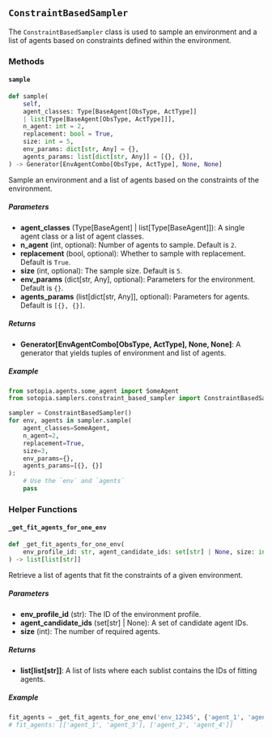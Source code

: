 ## `ConstraintBasedSampler`

The `ConstraintBasedSampler` class is used to sample an environment and a list of agents based on constraints defined within the environment.

### Methods

#### `sample`

```python
def sample(
    self,
    agent_classes: Type[BaseAgent[ObsType, ActType]]
    | list[Type[BaseAgent[ObsType, ActType]]],
    n_agent: int = 2,
    replacement: bool = True,
    size: int = 5,
    env_params: dict[str, Any] = {},
    agents_params: list[dict[str, Any]] = [{}, {}],
) -> Generator[EnvAgentCombo[ObsType, ActType], None, None]
```

Sample an environment and a list of agents based on the constraints of the environment.

##### Parameters

- **agent_classes** (Type[BaseAgent] | list[Type[BaseAgent]]): A single agent class or a list of agent classes.
- **n_agent** (int, optional): Number of agents to sample. Default is `2`.
- **replacement** (bool, optional): Whether to sample with replacement. Default is `True`.
- **size** (int, optional): The sample size. Default is `5`.
- **env_params** (dict[str, Any], optional): Parameters for the environment. Default is `{}`.
- **agents_params** (list[dict[str, Any]], optional): Parameters for agents. Default is `[{}, {}]`.

##### Returns

- **Generator[EnvAgentCombo[ObsType, ActType], None, None]**: A generator that yields tuples of environment and list of agents.

##### Example

```python
from sotopia.agents.some_agent import SomeAgent
from sotopia.samplers.constraint_based_sampler import ConstraintBasedSampler

sampler = ConstraintBasedSampler()
for env, agents in sampler.sample(
    agent_classes=SomeAgent,
    n_agent=2,
    replacement=True,
    size=3,
    env_params={},
    agents_params=[{}, {}]
):
    # Use the `env` and `agents`
    pass
```

### Helper Functions

#### `_get_fit_agents_for_one_env`

```python
def _get_fit_agents_for_one_env(
    env_profile_id: str, agent_candidate_ids: set[str] | None, size: int
) -> list[list[str]]
```

Retrieve a list of agents that fit the constraints of a given environment.

##### Parameters

- **env_profile_id** (str): The ID of the environment profile.
- **agent_candidate_ids** (set[str] | None): A set of candidate agent IDs.
- **size** (int): The number of required agents.

##### Returns

- **list[list[str]]**: A list of lists where each sublist contains the IDs of fitting agents.

##### Example

```python
fit_agents = _get_fit_agents_for_one_env('env_12345', {'agent_1', 'agent_2'}, 2)
# fit_agents: [['agent_1', 'agent_3'], ['agent_2', 'agent_4']]
```
